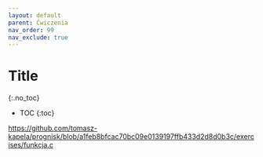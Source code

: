 ```yaml
---
layout: default
parent: Ćwiczenia
nav_order: 99
nav_exclude: true
---
```


Title
===============================
{:.no_toc}

* TOC
{:toc}

https://github.com/tomasz-kapela/prognisk/blob/a1feb8bfcac70bc09e0139197ffb433d2d8d0b3c/exercises/funkcja.c
